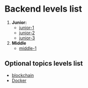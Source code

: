 # Backend levels list

1. **Junior:**
    * [junior-1](./junior-1/README.md)
    * [junior-2](./junior-2/README.md)
    * [junior-3](./junior-3/README.md)
2. **Middle**
    * [middle-1](./middle-1/README.md)

## Optional topics levels list

* [blockchain](./optional/blockchain.md)
* [Docker](./optional/docker.md)

